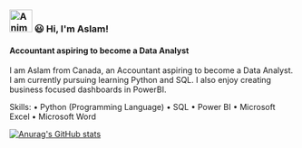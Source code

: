 ###  <img src="https://iam-weijie.github.io/wave/hand-emoji.svg" alt="Animated Emoji" width="40" height="40"> 😃 Hi, I'm Aslam!
#### Accountant aspiring to become a Data Analyst

I am Aslam from Canada, an Accountant aspiring to become a Data Analyst. I am currently pursuing learning Python and SQL.
I also enjoy creating business focused dashboards in PowerBI.

Skills: • Python (Programming Language) • SQL • Power BI • Microsoft Excel • Microsoft Word 

[![Anurag's GitHub stats](https://github-readme-stats.vercel.app/api?username=aslamfaleel)](https://github.com/anuraghazra/github-readme-stats)


<!--
**aslamfaleel/aslamfaleel** is a ✨ _special_ ✨ repository because its `README.md` (this file) appears on your GitHub profile.

Here are some ideas to get you started:
- 👋
- 🔭 I’m currently working on Python and SQL.
- 🌱 I’m currently learning Python and SQL.
- 👯 I’m looking to collaborate on Python and SQL.
- 🤔 I’m looking for help with ...
- 💬 Ask me about Python and SQL
- 📫 How to reach me: aslamfaleel@outlook.com  
- 😄 Pronouns: He/Him
- ⚡ Fun fact: ...
-->

